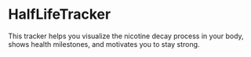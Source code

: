 # HalfLifeTracker
This tracker helps you visualize the nicotine decay process in your body, shows health milestones, and motivates you to stay strong.
